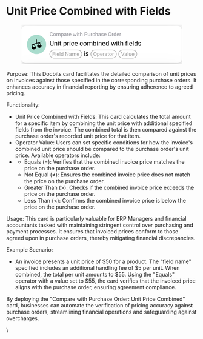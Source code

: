 # Unit Price Combined with Fields

<figure><img src="../../../.gitbook/assets/Bildschirmfoto 2024-05-02 um 14.24.55.png" alt=""><figcaption></figcaption></figure>

Purpose: This Docbits card facilitates the detailed comparison of unit prices on invoices against those specified in the corresponding purchase orders. It enhances accuracy in financial reporting by ensuring adherence to agreed pricing.

Functionality:

* Unit Price Combined with Fields: This card calculates the total amount for a specific item by combining the unit price with additional specified fields from the invoice. The combined total is then compared against the purchase order's recorded unit price for that item.
* Operator Value: Users can set specific conditions for how the invoice's combined unit price should be compared to the purchase order's unit price. Available operators include:
*
  * Equals (=): Verifies that the combined invoice price matches the price on the purchase order.
  * Not Equal (≠): Ensures the combined invoice price does not match the price on the purchase order.
  * Greater Than (>): Checks if the combined invoice price exceeds the price on the purchase order.
  * Less Than (<): Confirms the combined invoice price is below the price on the purchase order.

Usage: This card is particularly valuable for ERP Managers and financial accountants tasked with maintaining stringent control over purchasing and payment processes. It ensures that invoiced prices conform to those agreed upon in purchase orders, thereby mitigating financial discrepancies.

Example Scenario:

* An invoice presents a unit price of $50 for a product. The "field name" specified includes an additional handling fee of $5 per unit. When combined, the total per unit amounts to $55. Using the "Equals" operator with a value set to $55, the card verifies that the invoiced price aligns with the purchase order, ensuring agreement compliance.

By deploying the "Compare with Purchase Order: Unit Price Combined" card, businesses can automate the verification of pricing accuracy against purchase orders, streamlining financial operations and safeguarding against overcharges.

\



